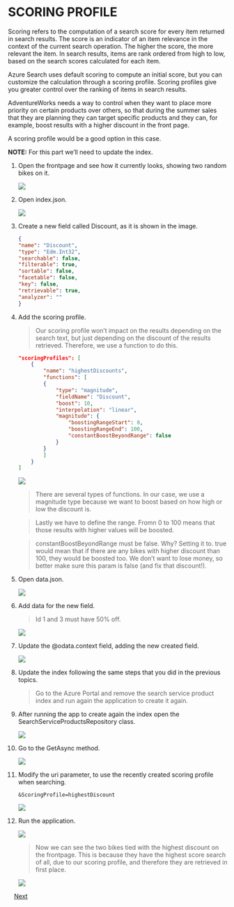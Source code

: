# SCORING PROFILE

Scoring refers to the computation of a search score for every item returned in search results. The score is an indicator of an item relevance in the context of the current search operation. The higher the score, the more relevant the item. In search results, items are rank ordered from high to low, based on the search scores calculated for each item.

Azure Search uses default scoring to compute an initial score, but you can customize the calculation through a scoring profile. Scoring profiles give you greater control over the ranking of items in search results.

AdventureWorks needs a way to control when they want to place more priority on certain products over others, so that during the summer sales that they are planning they can target specific products and they can, for example, boost results with a higher discount in the front page.

A scoring profile would be a good option in this case.

**NOTE:** For this part we’ll need to update the index.

1. Open the frontpage and see how it currently looks, showing two random bikes on it.

    ![](img/image45.jpg)

1.	Open index.json.	

	![](img/image23.jpg)

1.	Create a new field called Discount, as it is shown in the image.	

	```json
	{
	"name": "Discount",
	"type": "Edm.Int32",
	"searchable": false,
	"filterable": true,
	"sortable": false,
	"facetable": false,
	"key": false,
	"retrievable": true,
	"analyzer": ""
	}
	```

1.	Add the scoring profile.	

	> Our scoring profile won’t impact on the results depending on the search text, but just depending on the discount of the results retrieved. Therefore, we use a function to do this.

	```json
	"scoringProfiles": [
		{
			"name": "highestDiscounts",
			"functions": [
			{
				"type": "magnitude",
				"fieldName": "Discount",
				"boost": 10,
				"interpolation": "linear",
				"magnitude": {
					"boostingRangeStart": 0,
					"boostingRangeEnd": 100,
					"constantBoostBeyondRange": false
				}
			}
			]
		}
	]
	```

	![](img/image47.jpg)

	> There are several types of functions. In our case, we use a magnitude type because we want to boost based on how high or low the discount is.

	> Lastly we have to define the range. Fromn 0 to 100 means that those results with higher values will be boosted.

	> constantBoostBeyondRange must be false. Why? Setting it to. true would mean that if there are any bikes with higher discount than 100, they would be boosted too. We don’t want to lose money, so better make sure this param is false (and fix that discount!).

1.	Open data.json.	

	![](img/image23.jpg)

1.	Add data for the new field.	

    > Id 1 and 3 must have 50% off.

	![](img/image48.jpg)

1.	Update the @odata.context field, adding the new created field.	

	![](img/image49.jpg)

1.	Update the index following the same steps that you did in the previous topics.

    > Go to the Azure Portal and remove the search service product index and run again the application to create it again.

1.	After running the app to create again the index open  the SearchServiceProductsRepository class.

	![](img/image37.jpg)

1.	Go to the GetAsync method.

	![](img/image50.jpg)	

1.	Modify the uri parameter, to use the recently created scoring profile when searching.	

	```
	&ScoringProfile=highestDiscount
	``` 
	![](img/image51.jpg)

1.	Run the application.	

	![](img/image52.jpg)

	> Now we can see the two bikes tied with the highest discount on the frontpage. This is because they have the highest score search of all, due to our scoring profile, and therefore they are retrieved in first place.

	![](img/image53.jpg)

 <a href="8.LanguageSupport.md">Next</a>  

